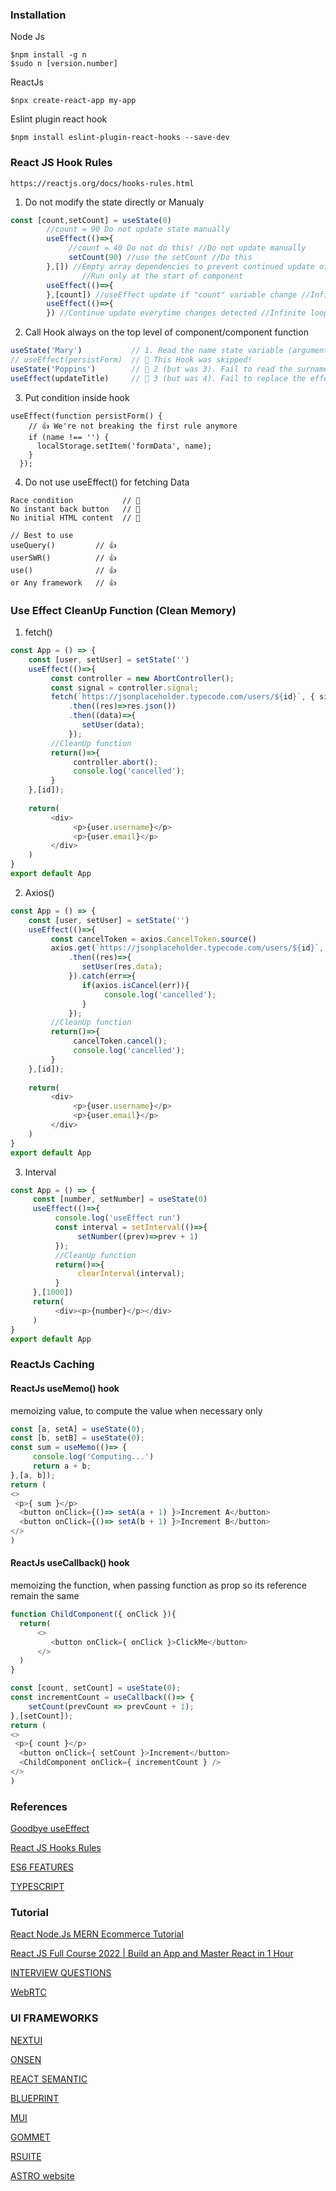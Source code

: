 ### Installation
Node Js
```vim
$npm install -g n
$sudo n [version.number]
```
ReactJs
```vim
$npx create-react-app my-app
```
Eslint plugin react hook
```vim
$npm install eslint-plugin-react-hooks --save-dev
```
### React JS Hook Rules 
```vim
https://reactjs.org/docs/hooks-rules.html
```
1. Do not modify the state directly or Manualy
```javascript
const [count,setCount] = useState(0)
        //count = 90 Do not update state manually
        useEffect(()=>{
             //count = 40 Do not do this! //Do not update manually
             setCount(90) //use the setCount //Do this
        },[]) //Empty array dependencies to prevent continued update of useEffect if component change
                //Run only at the start of component
        useEffect(()=>{
        },[count]) //useEffect update if "count" variable change //Infinite loop
        useEffect(()=>{
        }) //Continue update everytime changes detected //Infinite loop
```
2. Call Hook always on the top level of component/component function
```javascript
useState('Mary')           // 1. Read the name state variable (argument is ignored)
// useEffect(persistForm)  // 🔴 This Hook was skipped!
useState('Poppins')        // 🔴 2 (but was 3). Fail to read the surname state variable
useEffect(updateTitle)     // 🔴 3 (but was 4). Fail to replace the effect
```
3. Put condition inside hook
```vim
useEffect(function persistForm() {
    // 👍 We're not breaking the first rule anymore
    if (name !== '') {
      localStorage.setItem('formData', name);
    }
  });
```
4. Do not use useEffect() for fetching Data
```vim
Race condition           // 🔴
No instant back button   // 🔴
No initial HTML content  // 🔴

// Best to use
useQuery()         // 👍
userSWR()          // 👍 
use()              // 👍
or Any framework   // 👍
```
### Use Effect CleanUp Function (Clean Memory)
1. fetch()
```javascript
const App = () => {
    const [user, setUser] = setState('')
    useEffect(()=>{
         const controller = new AbortController();
         const signal = controller.signal;
         fetch(`https://jsonplaceholder.typecode.com/users/${id}`, { signal })
             .then((res)=>res.json())
             .then((data)=>{
                setUser(data);
             });
         //CleanUp function
         return()=>{
              controller.abort();
              console.log('cancelled');
         }
    },[id]);
   
    return(
         <div>
              <p>{user.username}</p>
              <p>{user.email}</p>
         </div>
    )
}
export default App
```
2. Axios()
```javascript
const App = () => {
    const [user, setUser] = setState('')
    useEffect(()=>{
         const cancelToken = axios.CancelToken.source()
         axios.get(`https://jsonplaceholder.typecode.com/users/${id}`, { cancelToken:cancelToken.token })
             .then((res)=>{
                setUser(res.data);
             }).catch(err=>{
                if(axios.isCancel(err)){
                     console.log('cancelled');
                }
             });
         //CleanUp function
         return()=>{
              cancelToken.cancel();
              console.log('cancelled');
         }
    },[id]);
   
    return(
         <div>
              <p>{user.username}</p>
              <p>{user.email}</p>
         </div>
    )
}
export default App
```
3. Interval
```javascript
const App = () => {
     const [number, setNumber] = useState(0)
     useEffect(()=>{
          console.log('useEffect run')
          const interval = setInterval(()=>{
               setNumber((prev)=>prev + 1)
          });
          //CleanUp function
          return()=>{
               clearInterval(interval);
          }
     },[1000])
     return(
          <div><p>{number}</p></div>
     )
}
export default App
```
### ReactJs Caching
#### ReactJs useMemo() hook
memoizing value, to compute the value when necessary only
```javascript
const [a, setA] = useState(0);
const [b, setB] = useState(0);
const sum = useMemo(()=> {
     console.log('Computing...')
     return a + b;   
},[a, b]);
return (
<>
 <p>{ sum }</p>
  <button onClick={()=> setA(a + 1) }>Increment A</button>
  <button onClick={()=> setA(b + 1) }>Increment B</button>
</>
)
```
#### ReactJs useCallback() hook
memoizing the function, when passing function as prop so its reference remain the same
```javascript
function ChildComponent({ onClick }){
  return(
      <>
         <button onClick={ onClick }>ClickMe</button>
      </>
  )
}

const [count, setCount] = useState(0);
const incrementCount = useCallback(()=> {
    setCount(prevCount => prevCount + 1);
},[setCount]);
return (
<>
 <p>{ count }</p>
  <button onClick={ setCount }>Increment</button>
  <ChildComponent onClick={ incrementCount } />
</>
)
```

### References
[Goodbye useEffect](https://www.youtube.com/watch?v=bGzanfKVFeU&t=12s)

[React JS Hooks Rules](https://reactjs.org/docs/hooks-rules.html)

[ES6 FEATURES](http://es6-features.org/#Constants)

[TYPESCRIPT](https://www.typescriptlang.org/)

### Tutorial
[React Node.Js MERN Ecommerce Tutorial](https://www.youtube.com/watch?v=y66RgYMAgSo)

[React JS Full Course 2022 | Build an App and Master React in 1 Hour](https://www.youtube.com/watch?v=b9eMGE7QtTk)

[INTERVIEW QUESTIONS](https://www.freecodecamp.org/news/react-interview-questions-and-answers/)

[WebRTC](https://www.youtube.com/watch?v=oxFr7we3LC8)

### UI FRAMEWORKS
[NEXTUI](https://nextui.org/)

[ONSEN](https://onsen.io/)

[REACT SEMANTIC](https://react.semantic-ui.com/)

[BLUEPRINT](https://blueprintjs.com/)

[MUI](https://mui.com/)

[GOMMET](https://v2.grommet.io/)

[RSUITE](https://rsuitejs.com/components/table/)

[ASTRO website](https://astro.build/)
